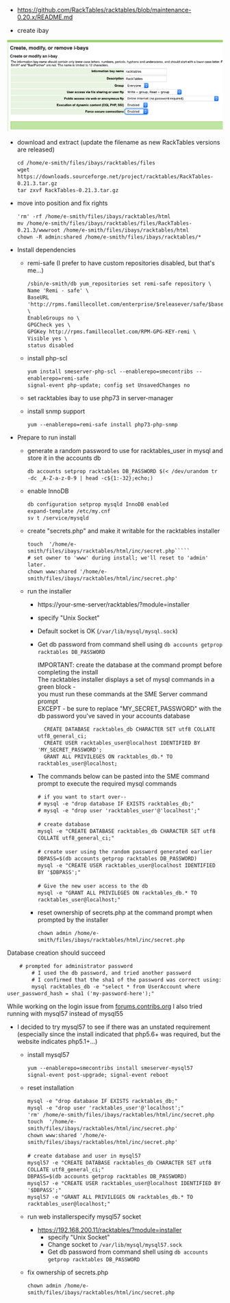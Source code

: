 
* https://github.com/RackTables/racktables/blob/maintenance-0.20.x/README.md

* create ibay

![Create Ibay](https://raw.githubusercontent.com/mmccarn/smeserver/master/img/Screen%20Shot%202019-07-14%20at%208.33.23%20AM.png)

* download and extract (update the filename as new RackTables versions are released)
     
      cd /home/e-smith/files/ibays/racktables/files
      wget https://downloads.sourceforge.net/project/racktables/RackTables-0.21.3.tar.gz
      tar zxvf RackTables-0.21.3.tar.gz 

  
* move into position and fix rights

      'rm' -rf /home/e-smith/files/ibays/racktables/html
      mv /home/e-smith/files/ibays/racktables/files/RackTables-0.21.3/wwwroot /home/e-smith/files/ibays/racktables/html
      chown -R admin:shared /home/e-smith/files/ibays/racktables/*


* Install dependencies

  * remi-safe  (I prefer to have custom repositories disabled, but that's me...)

        /sbin/e-smith/db yum_repositories set remi-safe repository \
        Name 'Remi - safe' \
        BaseURL 'http://rpms.famillecollet.com/enterprise/$releasever/safe/$basearch/' \
        EnableGroups no \
        GPGCheck yes \
        GPGKey http://rpms.famillecollet.com/RPM-GPG-KEY-remi \
        Visible yes \
        status disabled


  * install php-scl 

        yum install smeserver-php-scl --enablerepo=smecontribs --enablerepo=remi-safe
        signal-event php-update; config set UnsavedChanges no


  * set racktables ibay to use php73 in server-manager
	
  * install snmp support

        yum --enablerepo=remi-safe install php73-php-snmp


* Prepare to run install
  * generate a random password to use for racktables_user in mysql and store it in the accounts db

        db accounts setprop racktables DB_PASSWORD $(< /dev/urandom tr -dc _A-Z-a-z-0-9 | head -c${1:-32};echo;)


  * enable InnoDB

        db configuration setprop mysqld InnoDB enabled
        expand-template /etc/my.cnf
        sv t /service/mysqld


  * create "secrets.php" and make it writable for the racktables installer

        touch  '/home/e-smith/files/ibays/racktables/html/inc/secret.php`````
        # set owner to 'www' during install; we'll reset to 'admin' later.
        chown www:shared '/home/e-smith/files/ibays/racktables/html/inc/secret.php'

  * run the installer
	  * https://your-sme-server/racktables/?module=installer
      * specify "Unix Socket" 
      * Default socket is OK (```/var/lib/mysql/mysql.sock```)
      * Get db password from command shell using ```db accounts getprop racktables DB_PASSWORD```
    
		IMPORTANT: create the database at the command prompt before completing the install<br>
		The racktables installer displays a set of mysql commands in a green block - <br>
		you must run these commands at the SME Server command prompt<br>
		   EXCEPT - be sure to replace "MY_SECRET_PASSWORD" with the db password you've saved in your accounts database
			  
			  CREATE DATABASE racktables_db CHARACTER SET utf8 COLLATE utf8_general_ci;
			  CREATE USER racktables_user@localhost IDENTIFIED BY 'MY_SECRET_PASSWORD';
			  GRANT ALL PRIVILEGES ON racktables_db.* TO racktables_user@localhost;

    * The commands below can be pasted into the SME command prompt to execute the required mysql commands
		
          # if you want to start over--
          # mysql -e "drop database IF EXISTS racktables_db;"
          # mysql -e "drop user 'racktables_user'@'localhost';"
          
          # create database
          mysql -e "CREATE DATABASE racktables_db CHARACTER SET utf8 COLLATE utf8_general_ci;"
           
          # create user using the random password generated earlier
          DBPASS=$(db accounts getprop racktables DB_PASSWORD)
          mysql -e "CREATE USER racktables_user@localhost IDENTIFIED BY '$DBPASS';"
           
          # Give the new user access to the db
          mysql -e "GRANT ALL PRIVILEGES ON racktables_db.* TO racktables_user@localhost;"
          
    * reset ownership of secrets.php at the command prompt when prompted by the installer
    
          chown admin /home/e-smith/files/ibays/racktables/html/inc/secret.php

Database creation should succeed

		# prompted for administrator password
			# I used the db password, and tried another password
			# I confirmed that the sha1 of the password was correct using:
			mysql racktables_db -e "select * from UserAccount where user_password_hash = sha1 ('my-password-here');"
			
While working on the login issue from [forums.contribs.org](https://forums.contribs.org/index.php?topic=54022) I also tried running with mysql57 instead of mysql55
* I decided to try mysql57 to see if there was an unstated requirement<br>(especially since the install indicated that php5.6+ was required, but the website indicates php5.1+...)


  * install mysql57<br>

        yum --enablerepo=smecontribs install smeserver-mysql57
        signal-event post-upgrade; signal-event reboot
	
  * reset installation
  
        mysql -e "drop database IF EXISTS racktables_db;"
        mysql -e "drop user 'racktables_user'@'localhost';"
        'rm' /home/e-smith/files/ibays/racktables/html/inc/secret.php
        touch  '/home/e-smith/files/ibays/racktables/html/inc/secret.php'
        chown www:shared '/home/e-smith/files/ibays/racktables/html/inc/secret.php'
        
        # create database and user in mysql57
        mysql57 -e "CREATE DATABASE racktables_db CHARACTER SET utf8 COLLATE utf8_general_ci;"
        DBPASS=$(db accounts getprop racktables DB_PASSWORD)
        mysql57 -e "CREATE USER racktables_user@localhost IDENTIFIED BY '$DBPASS';"
        mysql57 -e "GRANT ALL PRIVILEGES ON racktables_db.* TO racktables_user@localhost;"

  * run web installerspecify mysql57 socket
    * https://192.168.200.11/racktables/?module=installer
      * specify "Unix Socket" 
      * Change socket to ```/var/lib/mysql/mysql57.sock```
      * Get db password from command shell using ```db accounts getprop racktables DB_PASSWORD```
      
  * fix ownership of secrets.php

        chown admin /home/e-smith/files/ibays/racktables/html/inc/secret.php

		
